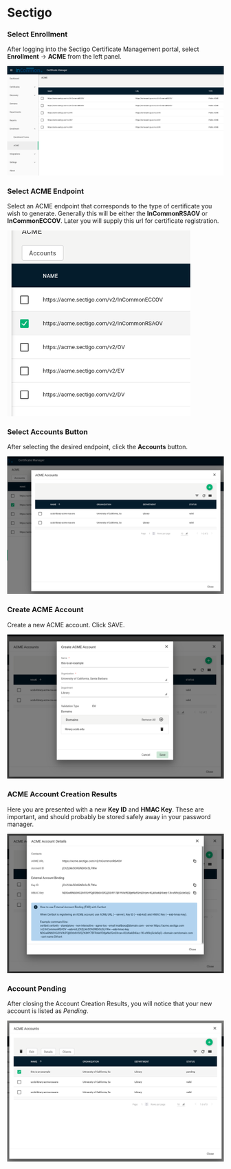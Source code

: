 # Sectigo


### Select Enrollment

After logging into the Sectigo Certificate Management portal, select **Enrollment** -> **ACME** from the left panel.

![SCM Enrollment ACME](../../docs/1-scm-enrollment_ACME.png)


### Select ACME Endpoint

Select an ACME endpoint that corresponds to the type of certificate you wish to generate.  Generally this will be either the **InCommonRSAOV** or **InCommonECCOV**.  Later you will supply this url for certificate registration.

![SCM Enrollment ACME](../../docs/2-scm-select-acme-endpoint.png)


### Select Accounts Button

After selecting the desired endpoint, click the **Accounts** button.

![SCM Enrollment ACME](../../docs/3-scm-select-accounts-button.png)


### Create ACME Account

Create a new ACME account.  Click SAVE.

![SCM Enrollment ACME](../../docs/4-scm-create-acme-account.png)


### ACME Account Creation Results

Here you are presented with a new **Key ID** and **HMAC Key**.  These are important, and should probably be stored safely away in your password manager.  

![SCM Enrollment ACME](../../docs/5-scm-acme-account-creation-results.png)


### Account Pending

After closing the Account Creation Results, you will notice that your new account is listed as _Pending_.

![SCM Enrollment ACME](../../docs/6-scm-account-pending.png)
